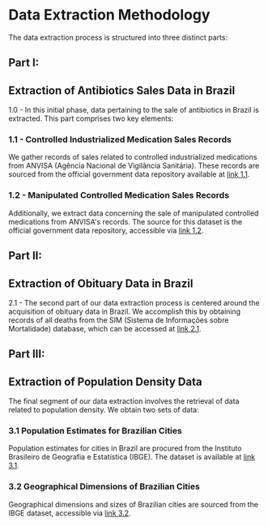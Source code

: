# Data Extraction Methodology

The data extraction process is structured into three distinct parts:

## Part I: 
## Extraction of Antibiotics Sales Data in Brazil

1.0 - In this initial phase, data pertaining to the sale of antibiotics in Brazil is extracted. This part comprises two key elements:

### 1.1 - Controlled Industrialized Medication Sales Records
We gather records of sales related to controlled industrialized medications from ANVISA (Agência Nacional de Vigilância Sanitária). These records are sourced from the official government data repository available at [link 1.1](https://dados.gov.br/dados/conjuntos-dados/venda-de-medicamentos-controlados-e-antimicrobianos---medicamentos-industrializados).

### 1.2 - Manipulated Controlled Medication Sales Records
Additionally, we extract data concerning the sale of manipulated controlled medications from ANVISA's records. The source for this dataset is the official government data repository, accessible via [link 1.2](https://dados.gov.br/dados/conjuntos-dados/venda-de-medicamentos-controlados-e-antimicrobianos---medicamentos-manipulados).

## Part II: 
## Extraction of Obituary Data in Brazil

2.1 - The second part of our data extraction process is centered around the acquisition of obituary data in Brazil. We accomplish this by obtaining records of all deaths from the SIM (Sistema de Informações sobre Mortalidade) database, which can be accessed at [link 2.1](https://dados.gov.br/dados/conjuntos-dados/sim-1979-2019).

## Part III: 
## Extraction of Population Density Data

The final segment of our data extraction involves the retrieval of data related to population density. We obtain two sets of data:

### 3.1 Population Estimates for Brazilian Cities
Population estimates for cities in Brazil are procured from the Instituto Brasileiro de Geografia e Estatística (IBGE). The dataset is available at [link 3.1](https://www.ibge.gov.br/estatisticas/sociais/populacao/9103-estimativas-de-populacao.html).

### 3.2 Geographical Dimensions of Brazilian Cities
Geographical dimensions and sizes of Brazilian cities are sourced from the IBGE dataset, accessible via [link 3.2](https://www.ibge.gov.br/geociencias/organizacao-do-territorio/estrutura-territorial/15761-areas-dos-municipios.html).
